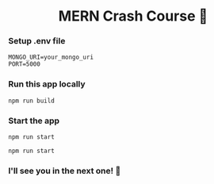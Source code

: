 <h1 align="center">MERN Crash Course 🚀</h1>


### Setup .env file

```shell
MONGO_URI=your_mongo_uri
PORT=5000
```

### Run this app locally

```shell
npm run build
```

### Start the app

```shell
npm run start
```
```shell
npm run start
```

### I'll see you in the next one! 🚀
